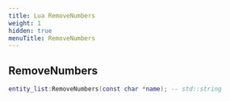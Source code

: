 ```yaml
---
title: Lua RemoveNumbers
weight: 1
hidden: true
menuTitle: RemoveNumbers
---
```

## RemoveNumbers
```lua
entity_list:RemoveNumbers(const char *name); -- std::string
```